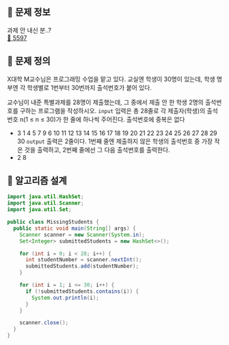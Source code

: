 ## 🌵 문제 정보
과제 안 내신 분..?<br>
[🚗 5597](https://www.acmicpc.net/problem/5597)

## 🌵 문제 정의
X대학 M교수님은 프로그래밍 수업을 맡고 있다. 교실엔 학생이 30명이 있는데, 학생 명부엔 각 학생별로 1번부터 30번까지 출석번호가 붙어 있다.

교수님이 내준 특별과제를 28명이 제출했는데, 그 중에서 제출 안 한 학생 2명의 출석번호를 구하는 프로그램을 작성하시오.
`input` 입력은 총 28줄로 각 제출자(학생)의 출석번호 n(1 ≤ n ≤ 30)가 한 줄에 하나씩 주어진다. 출석번호에 중복은 없다<br>
- 3
  1
  4
  5
  7
  9
  6
  10
  11
  12
  13
  14
  15
  16
  17
  18
  19
  20
  21
  22
  23
  24
  25
  26
  27
  28
  29
  30
`output` 출력은 2줄이다. 1번째 줄엔 제출하지 않은 학생의 출석번호 중 가장 작은 것을 출력하고, 2번째 줄에선 그 다음 출석번호를 출력한다.<br>
- 2
  8

## 🌵 알고리즘 설계

```java
import java.util.HashSet;
import java.util.Scanner;
import java.util.Set;

public class MissingStudents {
  public static void main(String[] args) {
    Scanner scanner = new Scanner(System.in);
    Set<Integer> submittedStudents = new HashSet<>();

    for (int i = 0; i < 28; i++) {
      int studentNumber = scanner.nextInt();
      submittedStudents.add(studentNumber);
    }

    for (int i = 1; i <= 30; i++) {
      if (!submittedStudents.contains(i)) {
        System.out.println(i);
      }
    }

    scanner.close();
  }
}


```